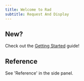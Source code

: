 ```yaml
---
title: Welcome to Rad
subtitle: Request And Display
---
```


## New?

Check out the [Getting Started](./guide/getting_started.md) guide!

## Reference

See 'Reference' in the side panel.
